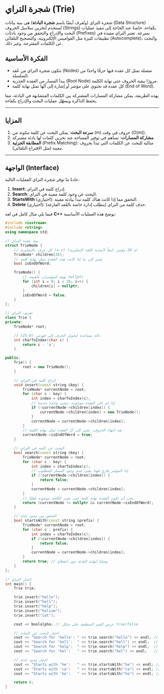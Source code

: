 # شجرة التراي (Trie)

شجرة التراي (وتُعرف أيضًا باسم **شجرة البادئة**) هي بنية بيانات (Data Structure) تُستخدم لتخزين سلاسل الحروف (Strings) بكفاءة، خاصةً عند الحاجة إلى تنفيذ عمليات البحث والإدراج والتحقق من وجود بادئات (Prefixes) بسرعة. تعتبر التراي مفيدة في تطبيقات كثيرة مثل القواميس الإلكترونية، والتصحيح التلقائي (Autocomplete)، والبحث عن الكلمات المقترحة، وغير ذلك.

## الفكرة الأساسية
- تتكون شجرة التراي من عُقد (Nodes) متصلة تمثل كل عقدة فيها حرفًا واحدًا من السلسلة.
- يبدأ المسار من العقدة الجذرية (Root Node) مرورًا ببقية الحروف حتى نهاية الكلمة.
- كل عقدة قد تحتوي على مؤشر أو إشارة إلى أنّها تمثل نهاية كلمة (End of Word).

بهذه الطريقة، يمكن مشاركة المسارات المشتركة بين الكلمات المتشابهة في البادئة، مما يحفظ الذاكرة ويسهّل عمليات البحث والإدراج بكفاءة.

---

## المزايا
1. **سرعة البحث**: يمكن البحث عن كلمة مكونة من \(m\) حروف في وقت \(O(m)\).
2. **مشاركة المسارات**: تساهم في توفير المساحة عند تخزين كلمات لها بادئة مشتركة.
3. **المطابقة الجزئية** (Prefix Matching): مثالية للبحث عن الكلمات التي تبدأ بحروف معينة (مثل الاقتراح التلقائي).

---

## الواجهة (Interface)

عادةً ما توفر شجرة التراي العمليات التالية:

1. **Insert**: إدراج كلمة في التراي.
2. **Search**: البحث عن وجود كلمة معينة في التراي.
3. **StartsWith** (اختياري): التحقق مما إذا كانت هناك كلمة تبدأ ببادئة معينة.
4. **Delete** (اختياري): حذف كلمة من التراي (يتطلب إدارة خاصة بالعُقد الفارغة).

فيما يلي مثال كامل في لغة **C++** يوضح هذه العمليات الأساسية:

```cpp
#include <iostream>
#include <string>
using namespace std;

// بنية عقدة التراي
struct TrieNode {
    // كل حرف بالإنجليزية (a-z) له 26 مؤشر (تبعاً لأبجدية اللغة الإنجليزية)
    TrieNode* children[26];
    // يشير إلى ما إذا كانت هذه العقدة تمثل نهاية كلمة
    bool isEndOfWord;

    TrieNode() {
        // تهيئة المؤشرات بالقيمة nullptr
        for (int i = 0; i < 26; i++) {
            children[i] = nullptr;
        }
        isEndOfWord = false;
    }
};

// تعريف التراي
class Trie {
private:
    TrieNode* root;

    // دالة مساعدة لتحويل الحرف إلى فهرس (0-25)
    int charToIndex(char c) {
        return c - 'a';
    }

public:
    Trie() {
        root = new TrieNode();
    }

    // إدراج كلمة في التراي
    void insert(const string &key) {
        TrieNode* currentNode = root;
        for (char c : key) {
            int index = charToIndex(c);
            // إذا لم تكن العقدة موجودة، ننشئ واحدة جديدة
            if (!currentNode->children[index]) {
                currentNode->children[index] = new TrieNode();
            }
            currentNode = currentNode->children[index];
        }
        // بعد انتهاء الحروف، نشير إلى أنّ العقدة تمثل نهاية لكلمة
        currentNode->isEndOfWord = true;
    }

    // البحث عن كلمة في التراي
    bool search(const string &key) {
        TrieNode* currentNode = root;
        for (char c : key) {
            int index = charToIndex(c);
            // إذا المؤشر فارغ فهذا يعني عدم وجود المسار المطلوب
            if (!currentNode->children[index]) {
                return false;
            }
            currentNode = currentNode->children[index];
        }
        // يجب أن تكون العقدة نهاية كلمة حتى تعتبر الكلمة موجودة فعليًا
        return (currentNode != nullptr && currentNode->isEndOfWord);
    }

    // التحقق من وجود بادئة
    bool startsWith(const string &prefix) {
        TrieNode* currentNode = root;
        for (char c : prefix) {
            int index = charToIndex(c);
            if (!currentNode->children[index]) {
                return false;
            }
            currentNode = currentNode->children[index];
        }
        return true; // وصلنا لنهاية البادئة دون انقطاع
    }
};

// اختبار التراي
int main() {
    Trie trie;

    trie.insert("hello");
    trie.insert("hell");
    trie.insert("help");
    trie.insert("helium");
    trie.insert("cat");

    cout << boolalpha; // عرض القيم المنطقية على شكل true/false

    // اختبار البحث عن كلمات
    cout << "Search for 'hello': " << trie.search("hello") << endl; // true
    cout << "Search for 'hell':  " << trie.search("hell") << endl;  // true
    cout << "Search for 'help':  " << trie.search("help") << endl;  // true
    cout << "Search for 'hel':   " << trie.search("hel") << endl;   // false

    // اختبار وجود بادئة
    cout << "Starts with 'he':   " << trie.startsWith("he") << endl; // true
    cout << "Starts with 'ca':   " << trie.startsWith("ca") << endl; // true
    cout << "Starts with 'ho':   " << trie.startsWith("ho") << endl; // false

    return 0;
}
